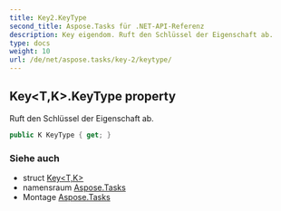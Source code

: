 ```yaml
---
title: Key2.KeyType
second_title: Aspose.Tasks für .NET-API-Referenz
description: Key eigendom. Ruft den Schlüssel der Eigenschaft ab.
type: docs
weight: 10
url: /de/net/aspose.tasks/key-2/keytype/
---
```

## Key&lt;T,K&gt;.KeyType property

Ruft den Schlüssel der Eigenschaft ab.

```csharp
public K KeyType { get; }
```

### Siehe auch

* struct [Key&lt;T,K&gt;](../)
* namensraum [Aspose.Tasks](../../key-2/)
* Montage [Aspose.Tasks](../../../)


